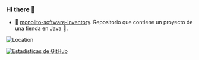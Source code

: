 ### Hi there 👋






* 📁 [monolito-software-Inventory](https://github.com/JuanDavidCerquera/monolito-software-Inventory.git).
Repositorio que contiene un proyecto de una tienda en Java 💾.
<!--
**JuanDavidCerquera/JuanDavidCerquera** is a ✨ _special_ ✨ repository because its `README.md` (this file) appears on your GitHub profile.

Here are some ideas to get you started:

- 🔭 I’m currently working on ...
- 🌱 I’m currently learning ...
- 👯 I’m looking to collaborate on ...
- 🤔 I’m looking for help with ...
- 💬 Ask me about ...
- 📫 How to reach me: ...
- 😄 Pronouns: ...
- ⚡ Fun fact: ...
-->

![Location](https://img.shields.io/badge/Location-Neiva,%20Huila,%20Colombia-blue)

[![Estadísticas de GitHub](https://github-readme-stats.vercel.app/api?username=JuanDavidCerqueraCH&show_icons=true&count_private=true)](https://github.com/JuanDavidCerquera)
